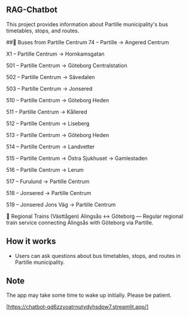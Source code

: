 ## RAG-Chatbot

This project provides information about Partille municipality's bus timetables, stops, and routes.


##🚌 Buses from Partille Centrum
74 – Partille → Angered Centrum

X1 – Partille Centrum → Hornkamsgatan

501 – Partille Centrum → Göteborg Centralstation

502 – Partille Centrum → Sävedalen

503 – Partille Centrum → Jonsered

510 – Partille Centrum → Göteborg Heden

511 – Partille Centrum → Kållered

512 – Partille Centrum → Liseberg

513 – Partille Centrum → Göteborg Heden

514 – Partille Centrum → Landvetter

515 – Partille Centrum → Östra Sjukhuset → Gamlestaden

516 – Partille Centrum → Lerum

517 – Furulund → Partille Centrum

518 – Jonsered → Partille Centrum

519 – Jonsered Jons Väg → Partille Centrum

🚆 Regional Trains (Västtågen)
Alingsås ↔ Göteborg — Regular regional train service connecting Alingsås with Göteborg via Partille.


## How it works

- Users can ask questions about bus timetables, stops, and routes in Partille municipality.

## Note

The app may take some time to wake up initially. Please be patient.

[https://chatbot-qd6zzyoatrnutydyhsdpw7.streamlit.app/]

